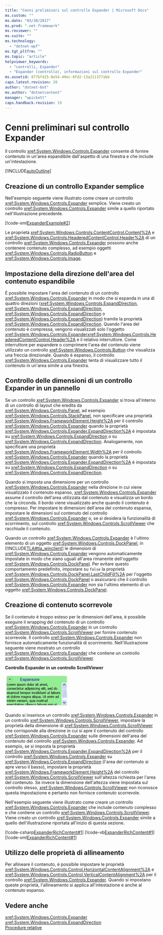 ```yaml
---
title: "Cenni preliminari sul controllo Expander | Microsoft Docs"
ms.custom: ""
ms.date: "03/30/2017"
ms.prod: ".net-framework"
ms.reviewer: ""
ms.suite: ""
ms.technology: 
  - "dotnet-wpf"
ms.tgt_pltfrm: ""
ms.topic: "article"
helpviewer_keywords: 
  - "controlli, Expander"
  - "Expander (controllo), informazioni sul controllo Expander"
ms.assetid: 877bf425-0e54-49ec-8fd2-13a211377abb
caps.latest.revision: 20
author: "dotnet-bot"
ms.author: "dotnetcontent"
manager: "wpickett"
caps.handback.revision: 19
---
```

# Cenni preliminari sul controllo Expander
Il controllo <xref:System.Windows.Controls.Expander> consente di fornire contenuto in un'area espandibile dall'aspetto di una finestra e che include un'intestazione.  
  
 [!INCLUDE[autoOutline](../Token/autoOutline_md.md)]  
  
<a name="CreatinganExpanderinXAML"></a>   
## Creazione di un controllo Expander semplice  
 Nell'esempio seguente viene illustrato come creare un controllo <xref:System.Windows.Controls.Expander> semplice.  Viene creato un controllo <xref:System.Windows.Controls.Expander> simile a quello riportato nell'illustrazione precedente.  
  
 [!code-xml[ExpanderExample#2](../../../../samples/snippets/csharp/VS_Snippets_Wpf/ExpanderExample/CSharp/Page1.xaml#2)]  
  
 Le proprietà <xref:System.Windows.Controls.ContentControl.Content%2A> e <xref:System.Windows.Controls.HeaderedContentControl.Header%2A> di un controllo <xref:System.Windows.Controls.Expander> possono anche contenere contenuto complesso, ad esempio oggetti <xref:System.Windows.Controls.RadioButton> e <xref:System.Windows.Controls.Image>.  
  
<a name="SettingtheDirectionoftheExpandingWindow"></a>   
## Impostazione della direzione dell'area del contenuto espandibile  
 È possibile impostare l'area del contenuto di un controllo <xref:System.Windows.Controls.Expander> in modo che si espanda in una di quattro direzioni \(<xref:System.Windows.Controls.ExpandDirection>, <xref:System.Windows.Controls.ExpandDirection>, <xref:System.Windows.Controls.ExpandDirection> o <xref:System.Windows.Controls.ExpandDirection>\) tramite la proprietà <xref:System.Windows.Controls.ExpandDirection>.  Quando l'area del contenuto è compressa, vengono visualizzati solo l'oggetto <xref:System.Windows.Controls.Expander><xref:System.Windows.Controls.HeaderedContentControl.Header%2A> e il relativo interruttore.  Come interruttore per espandere o comprimere l'area del contenuto viene utilizzato un controllo <xref:System.Windows.Controls.Button> che visualizza una freccia direzionale.  Quando è espanso, il controllo <xref:System.Windows.Controls.Expander> tenta di visualizzare tutto il contenuto in un'area simile a una finestra.  
  
<a name="SettingSizeDimensionsonanExpanderinaPanel"></a>   
## Controllo delle dimensioni di un controllo Expander in un pannello  
 Se un controllo <xref:System.Windows.Controls.Expander> si trova all'interno di un controllo di layout che eredita da <xref:System.Windows.Controls.Panel>, ad esempio <xref:System.Windows.Controls.StackPanel>, non specificare una proprietà <xref:System.Windows.FrameworkElement.Height%2A> per il controllo <xref:System.Windows.Controls.Expander> quando la proprietà <xref:System.Windows.Controls.Expander.ExpandDirection%2A> è impostata su <xref:System.Windows.Controls.ExpandDirection> o su <xref:System.Windows.Controls.ExpandDirection>.  Analogamente, non specificare una proprietà <xref:System.Windows.FrameworkElement.Width%2A> per il controllo <xref:System.Windows.Controls.Expander> quando la proprietà <xref:System.Windows.Controls.Expander.ExpandDirection%2A> è impostata su <xref:System.Windows.Controls.ExpandDirection> o su <xref:System.Windows.Controls.ExpandDirection>.  
  
 Quando si imposta una dimensione per un controllo <xref:System.Windows.Controls.Expander> nella direzione in cui viene visualizzato il contenuto espanso, <xref:System.Windows.Controls.Expander> assume il controllo dell'area utilizzata dal contenuto e visualizza un bordo che la circonda.  Il bordo viene visualizzato anche quando il contenuto è compresso.  Per impostare le dimensioni dell'area del contenuto espansa, impostare le dimensioni sul contenuto del controllo <xref:System.Windows.Controls.Expander> o, se si desidera la funzionalità di scorrimento, sul controllo <xref:System.Windows.Controls.ScrollViewer> che racchiude il contenuto.  
  
 Quando un controllo <xref:System.Windows.Controls.Expander> è l'ultimo elemento di un oggetto <xref:System.Windows.Controls.DockPanel>, in [!INCLUDE[TLA#tla_winclient](../../../../includes/tlasharptla-winclient-md.md)] le dimensioni di <xref:System.Windows.Controls.Expander> vengono automaticamente impostate in modo che siano uguali all'area rimanente dell'oggetto <xref:System.Windows.Controls.DockPanel>.  Per evitare questo comportamento predefinito, impostare su `false` la proprietà <xref:System.Windows.Controls.DockPanel.LastChildFill%2A> per l'oggetto <xref:System.Windows.Controls.DockPanel> o assicurarsi che il controllo <xref:System.Windows.Controls.Expander> non sia l'ultimo elemento di un oggetto <xref:System.Windows.Controls.DockPanel>.  
  
<a name="CreatingScrollableContent"></a>   
## Creazione di contenuto scorrevole  
 Se il contenuto è troppo esteso per le dimensioni dell'area, è possibile eseguire il wrapping del contenuto di un controllo <xref:System.Windows.Controls.Expander> in un controllo <xref:System.Windows.Controls.ScrollViewer> per fornire contenuto scorrevole.  Il controllo <xref:System.Windows.Controls.Expander> non fornisce automaticamente funzionalità di scorrimento.  Nell'illustrazione seguente viene mostrato un controllo <xref:System.Windows.Controls.Expander> che contiene un controllo <xref:System.Windows.Controls.ScrollViewer>.  
  
 **Controllo Expander in un controllo ScrollViewer**  
  
 ![Expander con ScrollBar](../../../../docs/framework/wpf/controls/media/expanderwithscrollbar.JPG "ExpanderWithScrollBar")  
  
 Quando si inserisce un controllo <xref:System.Windows.Controls.Expander> in un controllo <xref:System.Windows.Controls.ScrollViewer>, impostare la proprietà della dimensione di <xref:System.Windows.Controls.ScrollViewer> che corrisponde alla direzione in cui si apre il contenuto del controllo <xref:System.Windows.Controls.Expander> sulle dimensioni dell'area del contenuto del controllo <xref:System.Windows.Controls.Expander>.  Ad esempio, se si imposta la proprietà <xref:System.Windows.Controls.Expander.ExpandDirection%2A> per il controllo <xref:System.Windows.Controls.Expander> su <xref:System.Windows.Controls.ExpandDirection> \(l'area del contenuto si apre verso il basso\), impostare la proprietà <xref:System.Windows.FrameworkElement.Height%2A> del controllo <xref:System.Windows.Controls.ScrollViewer> sull'altezza richiesta per l'area del contenuto.  Se invece la dimensione dell'altezza viene impostata sul controllo stesso, <xref:System.Windows.Controls.ScrollViewer> non riconosce questa impostazione e pertanto non fornisce contenuto scorrevole.  
  
 Nell'esempio seguente viene illustrato come creare un controllo <xref:System.Windows.Controls.Expander> che include contenuto complesso e che contiene un controllo <xref:System.Windows.Controls.ScrollViewer>.  Viene creato un controllo <xref:System.Windows.Controls.Expander> simile a quello dell'illustrazione riportata all'inizio di questa sezione.  
  
 [!code-csharp[ExpanderRichContent#1](../../../../samples/snippets/csharp/VS_Snippets_Wpf/ExpanderRichContent/CSharp/Window1.xaml.cs#1)]
 [!code-vb[ExpanderRichContent#1](../../../../samples/snippets/visualbasic/VS_Snippets_Wpf/ExpanderRichContent/VisualBasic/Window1.xaml.vb#1)]
 [!code-xml[ExpanderRichContent#1](../../../../samples/snippets/csharp/VS_Snippets_Wpf/ExpanderRichContent/CSharp/Window1.xaml#1)]  
  
<a name="UsingtheAlignmentProperties"></a>   
## Utilizzo delle proprietà di allineamento  
 Per allineare il contenuto, è possibile impostare le proprietà <xref:System.Windows.Controls.Control.HorizontalContentAlignment%2A> e <xref:System.Windows.Controls.Control.VerticalContentAlignment%2A> per il controllo <xref:System.Windows.Controls.Expander>.  Quando si impostano queste proprietà, l'allineamento si applica all'intestazione e anche al contenuto espanso.  
  
## Vedere anche  
 <xref:System.Windows.Controls.Expander>   
 <xref:System.Windows.Controls.ExpandDirection>   
 [Procedure relative](../../../../docs/framework/wpf/controls/expander-how-to-topics.md)